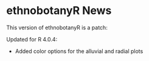 # ethnobotanyR News

This version of ethnobotanyR is a patch:

Updated for R 4.0.4:
- Added color options for the alluvial and radial plots